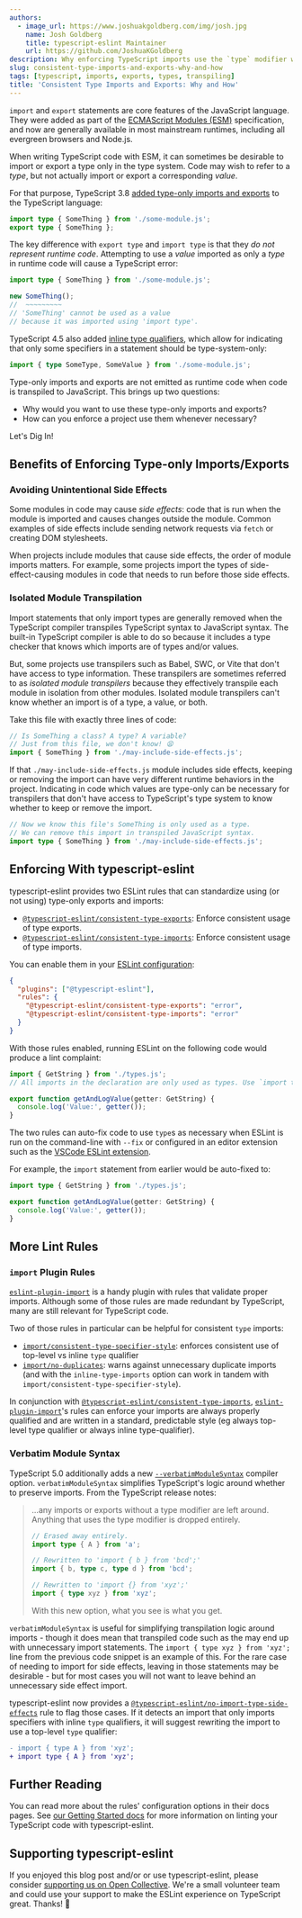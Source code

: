 ```yaml
---
authors:
  - image_url: https://www.joshuakgoldberg.com/img/josh.jpg
    name: Josh Goldberg
    title: typescript-eslint Maintainer
    url: https://github.com/JoshuaKGoldberg
description: Why enforcing TypeScript imports use the `type` modifier when possible benefits some project setups.
slug: consistent-type-imports-and-exports-why-and-how
tags: [typescript, imports, exports, types, transpiling]
title: 'Consistent Type Imports and Exports: Why and How'
---
```


`import` and `export` statements are core features of the JavaScript language.
They were added as part of the [ECMAScript Modules (ESM)](https://nodejs.org/api/esm.html#modules-ecmascript-modules) specification, and now are generally available in most mainstream runtimes, including all evergreen browsers and Node.js.

When writing TypeScript code with ESM, it can sometimes be desirable to import or export a type only in the type system.
Code may wish to refer to a _type_, but not actually import or export a corresponding _value_.

For that purpose, TypeScript 3.8 [added type-only imports and exports](https://www.typescriptlang.org/docs/handbook/release-notes/typescript-3-8.html#type-only-imports-and-export) to the TypeScript language:

```ts
import type { SomeThing } from './some-module.js';
export type { SomeThing };
```

The key difference with `export type` and `import type` is that they _do not represent runtime code_.
Attempting to use a _value_ imported as only a _type_ in runtime code will cause a TypeScript error:

```ts twoslash
import type { SomeThing } from './some-module.js';

new SomeThing();
//  ~~~~~~~~~
// 'SomeThing' cannot be used as a value
// because it was imported using 'import type'.
```

TypeScript 4.5 also added [inline type qualifiers](https://www.typescriptlang.org/docs/handbook/release-notes/typescript-4-5.html#type-modifiers-on-import-names), which allow for indicating that only some specifiers in a statement should be type-system-only:

```ts
import { type SomeType, SomeValue } from './some-module.js';
```

Type-only imports and exports are not emitted as runtime code when code is transpiled to JavaScript.
This brings up two questions:

- Why would you want to use these type-only imports and exports?
- How can you enforce a project use them whenever necessary?

Let's Dig In!

<!--truncate-->

## Benefits of Enforcing Type-only Imports/Exports

### Avoiding Unintentional Side Effects

Some modules in code may cause _side effects_: code that is run when the module is imported and causes changes outside the module.
Common examples of side effects include sending network requests via `fetch` or creating DOM stylesheets.

When projects include modules that cause side effects, the order of module imports matters.
For example, some projects import the types of side-effect-causing modules in code that needs to run before those side effects.

### Isolated Module Transpilation

Import statements that only import types are generally removed when the TypeScript compiler transpiles TypeScript syntax to JavaScript syntax.
The built-in TypeScript compiler is able to do so because it includes a type checker that knows which imports are of types and/or values.

But, some projects use transpilers such as Babel, SWC, or Vite that don't have access to type information.
These transpilers are sometimes referred to as _isolated module transpilers_ because they effectively transpile each module in isolation from other modules.
Isolated module transpilers can't know whether an import is of a type, a value, or both.

Take this file with exactly three lines of code:

```ts
// Is SomeThing a class? A type? A variable?
// Just from this file, we don't know! 😫
import { SomeThing } from './may-include-side-effects.js';
```

If that `./may-include-side-effects.js` module includes side effects, keeping or removing the import can have very different runtime behaviors in the project.
Indicating in code which values are type-only can be necessary for transpilers that don't have access to TypeScript's type system to know whether to keep or remove the import.

```ts
// Now we know this file's SomeThing is only used as a type.
// We can remove this import in transpiled JavaScript syntax.
import type { SomeThing } from './may-include-side-effects.js';
```

## Enforcing With typescript-eslint

typescript-eslint provides two ESLint rules that can standardize using (or not using) type-only exports and imports:

- [`@typescript-eslint/consistent-type-exports`](/rules/consistent-type-exports): Enforce consistent usage of type exports.
- [`@typescript-eslint/consistent-type-imports`](/rules/consistent-type-imports): Enforce consistent usage of type imports.

You can enable them in your [ESLint configuration](https://eslint.org/docs/latest/user-guide/configuring):

```json
{
  "plugins": ["@typescript-eslint"],
  "rules": {
    "@typescript-eslint/consistent-type-exports": "error",
    "@typescript-eslint/consistent-type-imports": "error"
  }
}
```

With those rules enabled, running ESLint on the following code would produce a lint complaint:

```ts
import { GetString } from './types.js';
// All imports in the declaration are only used as types. Use `import type`.

export function getAndLogValue(getter: GetString) {
  console.log('Value:', getter());
}
```

The two rules can auto-fix code to use `type`s as necessary when ESLint is run on the command-line with `--fix` or configured in an editor extension such as the [VSCode ESLint extension](https://marketplace.visualstudio.com/items?itemName=dbaeumer.vscode-eslint).

For example, the `import` statement from earlier would be auto-fixed to:

```ts
import type { GetString } from './types.js';

export function getAndLogValue(getter: GetString) {
  console.log('Value:', getter());
}
```

## More Lint Rules

### `import` Plugin Rules

[`eslint-plugin-import`](https://github.com/import-js/eslint-plugin-import) is a handy plugin with rules that validate proper imports.
Although some of those rules are made redundant by TypeScript, many are still relevant for TypeScript code.

Two of those rules in particular can be helpful for consistent `type` imports:

- [`import/consistent-type-specifier-style`](https://github.com/import-js/eslint-plugin-import/blob/main/docs/rules/consistent-type-specifier-style.md): enforces consistent use of top-level vs inline `type` qualifier
- [`import/no-duplicates`](https://github.com/import-js/eslint-plugin-import/blob/main/docs/rules/no-duplicates.md#inline-type-imports): warns against unnecessary duplicate imports (and with the `inline-type-imports` option can work in tandem with `import/consistent-type-specifier-style`).

In conjunction with [`@typescript-eslint/consistent-type-imports`](/rules/consistent-type-imports), [`eslint-plugin-import`](https://github.com/import-js/eslint-plugin-import)'s rules can enforce your imports are always properly qualified and are written in a standard, predictable style (eg always top-level type qualifier or always inline type-qualifier).

### Verbatim Module Syntax

TypeScript 5.0 additionally adds a new [`--verbatimModuleSyntax`](https://devblogs.microsoft.com/typescript/announcing-typescript-5-0-beta/#verbatimmodulesyntax) compiler option.
`verbatimModuleSyntax` simplifies TypeScript's logic around whether to preserve imports.
From the TypeScript release notes:

> ...any imports or exports without a type modifier are left around.
> Anything that uses the type modifier is dropped entirely.
>
> ```ts
> // Erased away entirely.
> import type { A } from 'a';
>
> // Rewritten to 'import { b } from 'bcd';'
> import { b, type c, type d } from 'bcd';
>
> // Rewritten to 'import {} from 'xyz';'
> import { type xyz } from 'xyz';
> ```
>
> With this new option, what you see is what you get.

`verbatimModuleSyntax` is useful for simplifying transpilation logic around imports - though it does mean that transpiled code such as the may end up with unnecessary import statements.
The `import { type xyz } from 'xyz';` line from the previous code snippet is an example of this.
For the rare case of needing to import for side effects, leaving in those statements may be desirable - but for most cases you will not want to leave behind an unnecessary side effect import.

typescript-eslint now provides a [`@typescript-eslint/no-import-type-side-effects`](/rules/no-import-type-side-effects) rule to flag those cases.
If it detects an import that only imports specifiers with inline `type` qualifiers, it will suggest rewriting the import to use a top-level `type` qualifier:

```diff
- import { type A } from 'xyz';
+ import type { A } from 'xyz';
```

## Further Reading

You can read more about the rules' configuration options in their docs pages.
See [our Getting Started docs](/getting-started) for more information on linting your TypeScript code with typescript-eslint.

## Supporting typescript-eslint

If you enjoyed this blog post and/or or use typescript-eslint, please consider [supporting us on Open Collective](https://opencollective.com/typescript-eslint).
We're a small volunteer team and could use your support to make the ESLint experience on TypeScript great.
Thanks! 💖
